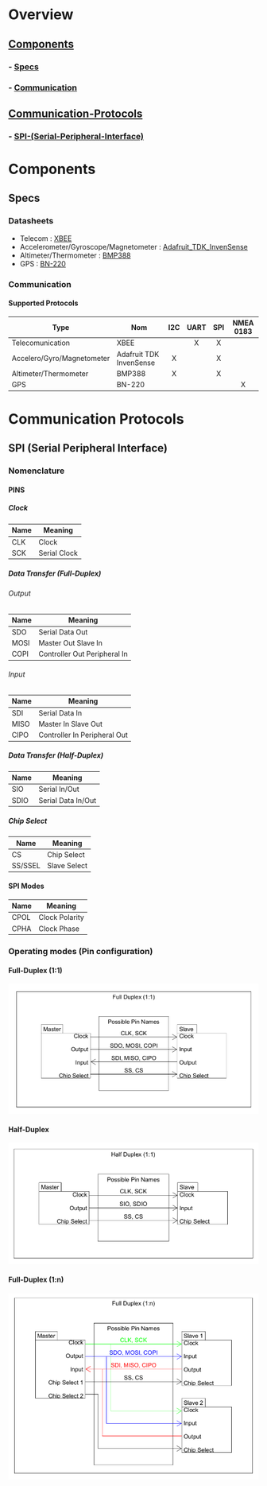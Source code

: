 # Overview
## [Components](#components)
### - [Specs](#specs)
### - [Communication](#communication)
## [Communication-Protocols](#communication-protocols)
### - [SPI-(Serial-Peripheral-Interface)](#spi-serial-peripheral-interface)

# Components
## Specs
### Datasheets
- Telecom : [XBEE](https://www.digi.com/resources/documentation/digidocs/pdfs/90002173.pdf "XBEE Datasheet")
- Accelerometer/Gyroscope/Magnetometer : [Adafruit_TDK_InvenSense](https://learn.adafruit.com/adafruit-tdk-invensense-icm-20948-9-dof-imu/overview "Adafruit TDK InvenSense Datasheet")
- Altimeter/Thermometer : [BMP388](https://www.bosch-sensortec.com/media/boschsensortec/downloads/datasheets/bst-bmp388-ds001.pdf "BMP388 Datasheet")
- GPS : [BN-220](https://files.banggood.com/2016/11/BN-220%20GPS+Antenna%20datasheet.pdf "BN-220 Datasheet")
### Communication
#### Supported Protocols
| Type                       | Nom                     | I2C   | UART   | SPI   | NMEA 0183 |
| -------------------------- | ----------------------- | :---: | :----: | :---: | :------:  |
| Telecomunication           | XBEE                    |       | X      | X     |           |
| Accelero/Gyro/Magnetometer | Adafruit TDK InvenSense | X     |        | X     |           |
| Altimeter/Thermometer      | BMP388                  | X     |        | X     |           |
| GPS                        | BN-220                  |       |        |       | X         |

# Communication Protocols
## SPI (Serial Peripheral Interface)
### Nomenclature
#### PINS
##### Clock
| Name  | Meaning       |
| ----- | ------------- |
| CLK   | Clock         |
| SCK   | Serial Clock  |

##### Data Transfer (Full-Duplex)
###### Output
| Name  | Meaning                      |
| ----- | ---------------------------- |
| SDO   | Serial Data Out              |
| MOSI  | Master Out Slave In          |
| COPI  | Controller Out Peripheral In |

###### Input
| Name  | Meaning                      |
| ----- | ---------------------------- |
| SDI   | Serial Data In               |
| MISO  | Master In Slave Out          |
| CIPO  | Controller In Peripheral Out |

##### Data Transfer (Half-Duplex)
| Name  | Meaning            |
| ----- | ------------------ |
| SIO   | Serial In/Out      |
| SDIO  | Serial Data In/Out |

##### Chip Select
| Name    | Meaning       |
| -----   | ------------- |
| CS      | Chip Select   |
| SS/SSEL | Slave Select  |

#### SPI Modes
| Name  | Meaning        |
| ----- | -------------- |
| CPOL  | Clock Polarity |
| CPHA  | Clock Phase    |

### Operating modes (Pin configuration)
#### Full-Duplex (1:1)
![alt text](Images/SPI_FullDuplex.PNG "Full-Duplex PIN Configuration")
#### Half-Duplex
![alt text](Images/SPI_HalfDuplex.PNG "Half-Duplex PIN Configuration")
#### Full-Duplex (1:n)
![alt text](Images/SPI_FullDuplex_Mult.PNG "Full-Duplex PIN Configuration, for multiple slaves")

